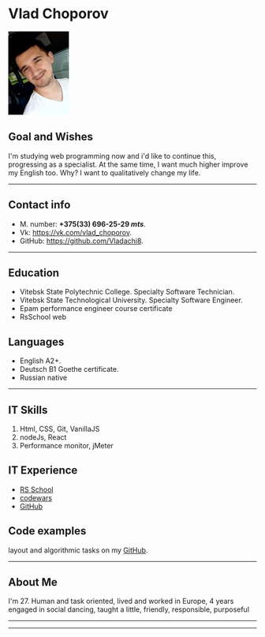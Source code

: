 # Vlad Choporov

![I'm](img/for_md/22.jpg)
## Goal and Wishes

I'm studying web programming now and i'd like to continue this, progressing as a specialist.
At the same time, I want much higher improve my English too. Why?
I want to qualitatively change my life.

___

## Contact info
  * M. number: __+375(33) 696-25-29 _mts___.
  * Vk: https://vk.com/vlad_choporov.
  * GitHub: https://github.com/Vladachi8.

  ___

## Education
* Vitebsk State Polytechnic College. Specialty Software Technician.
* Vitebsk State Technological University. Specialty Software Engineer.
* Epam performance engineer course certificate
* RsSchool web

## Languages
* English A2+.
* Deutsch B1 Goethe certificate.
* Russian native

___
## IT Skills
  1. Html, СSS, Git, VanillaJS
  1. nodeJs, React
  1. Performance monitor, jMeter

## IT Experience
  * [RS School](https://app.rs.school/profile#view)
  * [codewars](https://www.codewars.com/users/Vladachi8)
  * [GitHub](https://github.com/Vladachi8)

## Code examples
layout and algorithmic tasks on my [GitHub](https://github.com/Vladachi8).

___
## About Me
  I'm 27. Human and task oriented, lived and worked in Europe, 4 years engaged in social dancing, taught a little, friendly, responsible, purposeful

___
___







